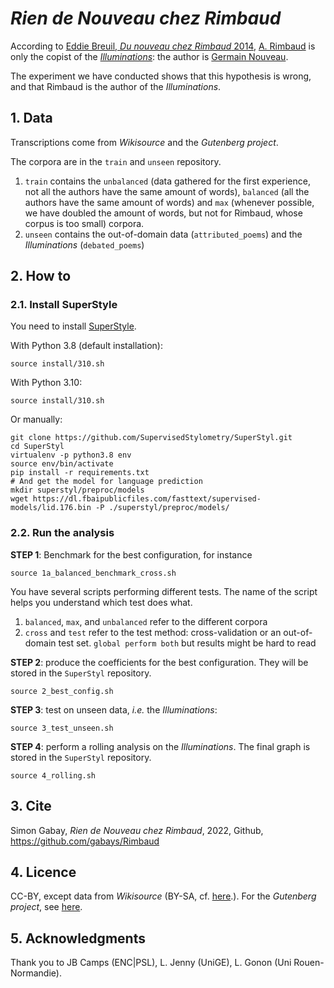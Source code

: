 # _Rien de Nouveau chez Rimbaud_

According to [Eddie Breuil, _Du nouveau chez Rimbaud_ 2014](https://www.honorechampion.com/fr/champion/9075-book-08532889-9782745328892.html), [A. Rimbaud](https://en.wikipedia.org/wiki/Arthur_Rimbaud) is only the copist of the [_Illuminations_](https://en.wikipedia.org/wiki/Illuminations_(poetry_collection)): the author is [Germain Nouveau](https://en.wikipedia.org/wiki/Germain_Nouveau).

The experiment we have conducted shows that this hypothesis is wrong, and that Rimbaud is the author of the _Illuminations_.

## 1. Data

Transcriptions come from _Wikisource_ and the _Gutenberg project_.

The corpora are in the `train` and `unseen` repository.
1. `train` contains the `unbalanced` (data gathered for the first experience, not all the authors have the same amount of words), `balanced` (all the authors have the same amount of words) and `max` (whenever possible, we have doubled the amount of words, but not for Rimbaud, whose corpus is too small) corpora.
2. `unseen` contains the out-of-domain data (`attributed_poems`) and the _Illuminations_ (`debated_poems`)

## 2. How to

### 2.1. Install SuperStyle

You need to install [SuperStyle](https://github.com/SupervisedStylometry/SuperStyl).

With Python 3.8 (default installation):

```console
source install/310.sh
```

With Python 3.10:

```console
source install/310.sh
```

Or manually:

```console
git clone https://github.com/SupervisedStylometry/SuperStyl.git
cd SuperStyl
virtualenv -p python3.8 env
source env/bin/activate
pip install -r requirements.txt
# And get the model for language prediction
mkdir superstyl/preproc/models
wget https://dl.fbaipublicfiles.com/fasttext/supervised-models/lid.176.bin -P ./superstyl/preproc/models/
```

### 2.2. Run the analysis

**STEP 1**: Benchmark for the best configuration, for instance
```console
source 1a_balanced_benchmark_cross.sh
```
You have several scripts performing different tests. The name of the script helps you understand which test does what.

1. `balanced`, `max`, and `unbalanced` refer to the different corpora
2. `cross` and `test` refer to the test method: cross-validation or an out-of-domain test set. `global perform both` but results might be hard to read


**STEP 2**: produce the coefficients for the best configuration. They will be stored in the `SuperStyl` repository.

```console
source 2_best_config.sh
```

**STEP 3**: test on unseen data, _i.e._ the _Illuminations_:

```console
source 3_test_unseen.sh
```

**STEP 4**: perform a rolling analysis on the  _Illuminations_. The final graph is stored in the `SuperStyl` repository.

```console
source 4_rolling.sh
```

## 3. Cite

Simon Gabay, _Rien de Nouveau chez Rimbaud_, 2022, Github, https://github.com/gabays/Rimbaud

## 4. Licence

CC-BY, except data from _Wikisource_ (BY-SA, cf. [here](https://foundation.wikimedia.org/wiki/Terms_of_Use/en).). For the _Gutenberg project_, see [here](https://www.gutenberg.org/policy/license.html).

## 5. Acknowledgments

Thank you to JB Camps (ENC|PSL), L. Jenny (UniGE), L. Gonon (Uni Rouen-Normandie).
